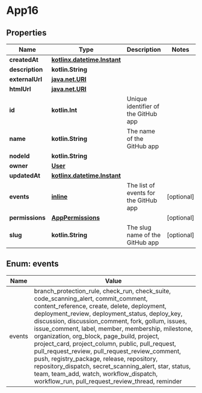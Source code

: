 
# App16

## Properties
Name | Type | Description | Notes
------------ | ------------- | ------------- | -------------
**createdAt** | [**kotlinx.datetime.Instant**](kotlinx.datetime.Instant.md) |  | 
**description** | **kotlin.String** |  | 
**externalUrl** | [**java.net.URI**](java.net.URI.md) |  | 
**htmlUrl** | [**java.net.URI**](java.net.URI.md) |  | 
**id** | **kotlin.Int** | Unique identifier of the GitHub app | 
**name** | **kotlin.String** | The name of the GitHub app | 
**nodeId** | **kotlin.String** |  | 
**owner** | [**User**](User.md) |  | 
**updatedAt** | [**kotlinx.datetime.Instant**](kotlinx.datetime.Instant.md) |  | 
**events** | [**inline**](#kotlin.collections.List&lt;Events&gt;) | The list of events for the GitHub app |  [optional]
**permissions** | [**AppPermissions**](AppPermissions.md) |  |  [optional]
**slug** | **kotlin.String** | The slug name of the GitHub app |  [optional]


<a id="kotlin.collections.List<Events>"></a>
## Enum: events
Name | Value
---- | -----
events | branch_protection_rule, check_run, check_suite, code_scanning_alert, commit_comment, content_reference, create, delete, deployment, deployment_review, deployment_status, deploy_key, discussion, discussion_comment, fork, gollum, issues, issue_comment, label, member, membership, milestone, organization, org_block, page_build, project, project_card, project_column, public, pull_request, pull_request_review, pull_request_review_comment, push, registry_package, release, repository, repository_dispatch, secret_scanning_alert, star, status, team, team_add, watch, workflow_dispatch, workflow_run, pull_request_review_thread, reminder



